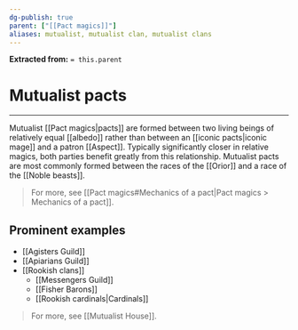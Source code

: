 ```yaml
---
dg-publish: true
parent: ["[[Pact magics]]"]
aliases: mutualist, mutualist clan, mutualist clans
---
```

**Extracted from:** `= this.parent`
# Mutualist pacts

---
Mutualist [[Pact magics|pacts]] are formed between two living beings of relatively equal [[albedo]] rather than between an [[iconic pacts|iconic mage]] and a patron [[Aspect]]. Typically significantly closer in relative magics, both parties benefit greatly from this relationship. Mutualist pacts are most commonly formed between the races of the [[Orior]] and a race of the [[Noble beasts]].

> For more, see [[Pact magics#Mechanics of a pact|Pact magics > Mechanics of a pact]].

## Prominent examples
- [[Agisters Guild]]
- [[Apiarians Guild]]
- [[Rookish clans]]
	- [[Messengers Guild]]
	- [[Fisher Barons]]
	- [[Rookish cardinals|Cardinals]]

> For more, see [[Mutualist House]].